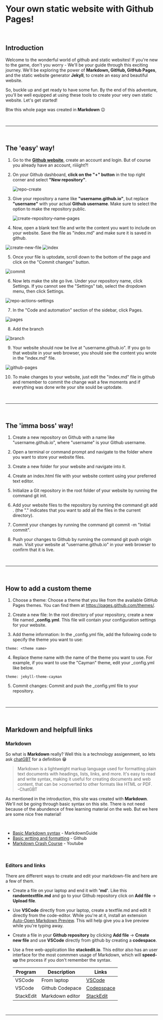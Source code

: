 # Your own static website with Github Pages!
<br>

## Introduction  

Welcome to the wonderful world of github and static websites! If you're new to the game, don't you worry - We'll be your guide through this exciting journey. We'll be exploring the power of **Markdown, GitHub, GitHub Pages**, and the static website generator **Jekyll**, to create an easy and beautiful website.  

So, buckle up and get ready to have some fun. By the end of this adventure, you'll be well equipped at using these tools to create your very own static website. Let's get started!  

Btw this whole page was created in **Markdown** 😉

<br>

---  
<br>

## The **'easy'** way!  

1. Go to the **[Github website][github]**, create an account and login. But of course you already have an account, riiiight?!

2. On your Github dashboard, **click on the "+" button** in the top right corner and select **"New repository"**.  


    ![repo-create](repo-create.webp)


3. Give your repository a name like **"username.github.io"**, but replace **"username"** with your actual **Github username**. Make sure to select the option to make the repository public.  


    ![create-repository-name-pages](create-repository-name-pages.webp)


4. Now, open a blank text file and write the content you want to include on your website. Save the file as "index.md" and make sure it is saved in github.


  ![create-new-file](create-new-file.png)
  ![index](index.png)

5. Once your file is uptodate, scroll down to the bottom of the page and click on the "Commit changes" button.


  ![commit](commit.png)

6. Now lets make the site go live. Under your repository name, click  Settings. If you cannot see the "Settings" tab, select the dropdown menu, then click Settings.


  ![repo-actions-settings](repo-actions-settings.webp)

7. In the "Code and automation" section of the sidebar, click Pages.


  ![pages](pages.png)
  
8. Add the branch


  ![branch](branch.png)

9. Your website should now be live at "username.github.io". If you go to that website in your web browser, you should see the content you wrote in the "index.md" file.


  ![github-pages](github-pages.png)

10. To make changes to your website, just edit the "index.md" file in github and remember to commit the change wait a few moments and if everything was done write your site sould be uptodate.



<br>

---
<br>

## The **'imma boss'** way!  

1. Create a new repository on Github with a name like "username.github.io", where "username" is your Github username.  

2. Open a terminal or command prompt and navigate to the folder where you want to store your website files.  

3. Create a new folder for your website and navigate into it.  

4. Create an index.html file with your website content using your preferred text editor.  

5. Initialize a Git repository in the root folder of your website by running the command git init.  

6. Add your website files to the repository by running the command git add . (the "." indicates that you want to add all the files in the current directory).  

7. Commit your changes by running the command git commit -m "Initial commit".  

8. Push your changes to Github by running the command git push origin main.
Visit your website at "username.github.io" in your web browser to confirm that it is live.  
<br>

---
<br>

## How to add a custom theme  

1. Choose a theme: Choose a theme that you like from the available GitHub Pages themes. You can find them at https://pages.github.com/themes/.

2. Create a new file: In the root directory of your repository, create a new file named **_config.yml**. This file will contain your configuration settings for your website.

3. Add theme information: In the _config.yml file, add the following code to specify the theme you want to use:
```
theme: <theme name>
```
4. Replace theme name with the name of the theme you want to use. For example, if you want to use the "Cayman" theme, edit your _config.yml like below.
```
theme: jekyll-theme-cayman
```

5. Commit changes: Commit and push the _config.yml file to your repository.  

<br>

---
<br>

## Markdown and helpfull links

### Markdown  
So what is **Markdown** really? Well this is a technology assigenment, so lets ask [chatGBT][chat] for a definition 😁 

> Markdown is a lightweight markup language used for formatting plain text documents with headings, lists, links, and more. It's easy to read and write syntax, making it useful for creating documents and web content, that can be >converted to other formats like HTML or PDF.  
> -ChatGBT  


As mentioned in the introduction, this site was created with **Markdown**. We'll not be going through basic syntax on this site. There is not need because of the abundence of free learning material on the web. But we here are some nice free material! 

<br>

- [Basic Markdown syntax][markdown-syntax] - MarkdownGuide
- [Basic wrtting and formatting][github-markdown] - Github
- [Markdown Crash Course][markdownCC] - Youtube

<br>

### Editors and links

There are different ways to create and edit your markdown-file and here are a few of them.

- Create a file on your laptop and end it with **'md'**. Like this **randomtextfile.md** and go to your Github repository click on **Add file** -> **Upload file**.

- Use **VSCode** directly from your laptop, create a textfile.md and edit it directly from the code-editor. While you're at it, install an extension [Auto-Open Markdown Preview][auto-open]. This will help give you a live preview while you're typing away.  

- Create a file in your **Github repository** by clicking **Add file** -> **Create new file** and use **VSCode** directly from github by creating a **codespace**.  

- Use a free web-application like **stackedit.io**. This editor also has an user interface for the most commmen usage of Markdown, which will **speed-up** the process if you don't remember the syntax.  


    | Program     | Description | Links |
    | ----------- | ----------- | ---------- |
    | VSCode      | From laptop | [VSCode][vsc] |
    | VSCode      | Github Codepace | [Codepspace][codespace] |
    | StackEdit   | Markdown editor | [StackEdit][stackedit] |     




<!-- Links -->
[github]: https://www.github.com/join
[vsc]: https://code.visualstudio.com/download
[stackedit]: https://stackedit.io/
[codespace]: https://github.com/codespaces/new
[auto-open]: https://marketplace.visualstudio.com/items?itemName=hnw.vscode-auto-open-markdown-preview
[chat]: https://chat.openai.com/chat
[markdown-syntax]: https://www.markdownguide.org/basic-syntax/
[github-markdown]: https://docs.github.com/en/get-started/writing-on-github/getting-started-with-writing-and-formatting-on-github/basic-writing-and-formatting-syntax
[markdownCC]: https://www.youtube.com/watch?v=HUBNt18RFbo&t=659s

<br>

---
<br>

